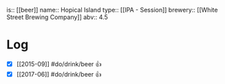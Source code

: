 is:: [[beer]]
name:: Hopical Island
type:: [[IPA - Session]]
brewery:: [[White Street Brewing Company]]
abv:: 4.5

# Log
- [x] [[2015-09]] #do/drink/beer 👍
- [x] [[2017-06]] #do/drink/beer 👍

